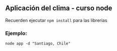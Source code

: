 ## Aplicación del clima - curso node

Recuerden ejecutar ```npm install``` para las librerias

### Ejemplo: 
```
node app -d "Santiago, Chile"
```

